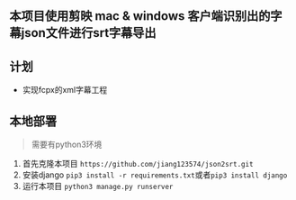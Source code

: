 ## 本项目使用剪映 mac & windows 客户端识别出的字幕json文件进行srt字幕导出

## 计划

 - 实现fcpx的xml字幕工程

## 本地部署
>需要有python3环境

1. 首先克隆本项目 ```https://github.com/jiang123574/json2srt.git```
2. 安装django ```pip3 install -r requirements.txt```或者```pip3 install django```
3. 运行本项目 ```python3 manage.py runserver```

